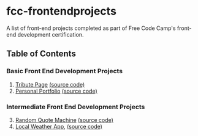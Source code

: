 # fcc-frontendprojects
A list of front-end projects completed as part of Free Code Camp's front-end development certification.

## Table of Contents
### Basic Front End Development Projects
1. [Tribute Page](http://www.nimalen.com/fcc-frontendprojects/tribute_page/index.html "Tribute Page") [(source code)](./tribute_page/)
2. [Personal Portfolio](http://www.nimalen.com/fcc-frontendprojects/personal_portfolio/index.html "Personal Portfolio") [(source code)](./personal_portfolio/)

### Intermediate Front End Development Projects
3. [Random Quote Machine](http://codepen.io/nimalen/full/bBqGNe/ "Random Quote Machine") [(source code)](./random_quote_machine/)
4. [Local Weather App](https://codepen.io/nimalen/full/YpQyJb "Local Weather App"), [(source code)](./local_weather_app/)
